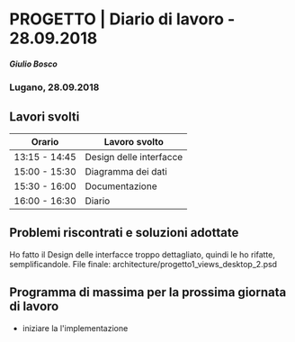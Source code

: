

# PROGETTO | Diario di lavoro - 28.09.2018
##### Giulio Bosco
### Lugano, 28.09.2018

## Lavori svolti


|Orario        |Lavoro svolto                 |
|--------------|------------------------------|
|13:15 - 14:45 |Design delle interfacce          |
|15:00 - 15:30 |Diagramma dei dati     |
|15:30 - 16:00 |Documentazione|
|16:00 - 16:30 |Diario|


## Problemi riscontrati e soluzioni adottate
Ho fatto il Design delle interfacce troppo dettagliato, quindi le ho rifatte,
semplificandole.
File finale: architecture/progetto1_views_desktop_2.psd

## Programma di massima per la prossima giornata di lavoro
- iniziare la l'implementazione
